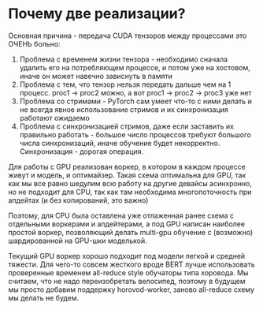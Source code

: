 # Почему две реализации?

Основная причина - передача CUDA тензоров между процессами это ОЧЕНЬ больно:
1. Проблема с временем жизни тензора - необходимо сначала удалить его на потребляющем процессе, и потом уже на хостовом, иначе он может навечно зависнуть в памяти
2. Проблема с тем, что тензор нельзя передать дальше чем на 1 процесс. proc1 -> proc2 можно, а вот proc1 -> proc2 -> proc3 уже нет
3. Проблема со стримами - PyTorch сам умеет что-то с ними делать и не всегда явное использование стримов и их синхронизация работают ожидаемо
4. Проблема с синхронизацией стримов, даже если заставить их правильно работать - большое число процессов требуют большого числа синхронизаций, иначе обучение будет некорректно. Синхронизация - дорогая операция.

Для работы с GPU реализован воркер, в котором в каждом процессе живут и модель, и оптимайзер. Такая схема оптимальна для GPU, так как мы все равно шедулим всю работу на другие девайсы асинхронно, но не подходит для CPU, так как там необходима многопоточность при апдейтах (и без копирований, это важно)

Поэтому, для CPU была оставлена уже отлаженная ранее схема с отдельными воркерами и апдейтерами, а под GPU написан наиболее простой воркер, позволяющий делать multi-gpu обучение с (возможно) шардированной на GPU-шки моделькой.

Текущий GPU воркер хорошо подходит под модели легкой и средней тяжести. Для чего-то совсем жесткого вроде BERT лучше использовать проверенные временем all-reduce style обучаторы типа хоровода. Мы считаем, что не надо переизобретать велосипед, поэтому в будущем мы просто добавим поддержку horovod-worker, заново all-reduce схему мы делать не будем.
 